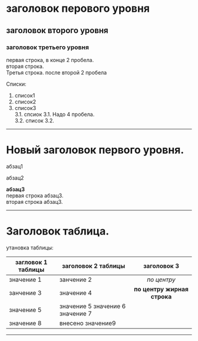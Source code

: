 # заголовок перового уровня
## заголовок второго уровня
### заголовок третьего уровня

первая строка, в конце 2 пробела.  
вторая строка.  
Третья строка. после второй 2 пробела

Списки:  
1. список1
2. список2
3. список3  
    3.1. спсиок 3.1. Надо 4 пробела.  
    3.2. список 3.2.  
 
 ***

# Новый заголовок первого уровня.

абзац1

абзац2

**абзац3**  
первая строка абзац3.  
вторая строка абзац3.

***

# Заголовок таблица.

утановка таблицы:  

загловок 1 таблицы   |   заголовок 2 таблицы            |заголовок 3
---------------------|----------------------------------|:-------------------:
значение 1           |   занчение 2                     | *по центру* 
занчение 3           |   значение 4                     | **по центру жирная строка** 
значение 5           |значение 5 значение 6 значение 7  |
значение 8           |             внесено значение9    |


***
